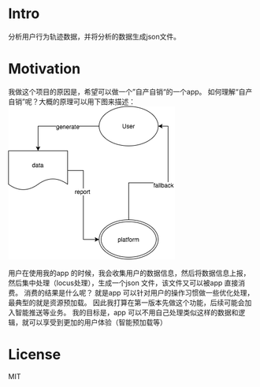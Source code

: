 # Intro
分析用户行为轨迹数据，并将分析的数据生成json文件。

# Motivation
我做这个项目的原因是，希望可以做一个”自产自销“的一个app。 如何理解“自产自销”呢？大概的原理可以用下图来描述：
![self consume](https://github.com/azl397985856/locus/blob/master/locusxml.png)

用户在使用我的app 的时候，我会收集用户的数据信息，然后将数据信息上报，然后集中处理（locus处理），生成一个json 文件，该文件又可以被app
直接消费。 消费的结果是什么呢？   就是app 可以针对用户的操作习惯做一些优化处理，最典型的就是资源预加载。
因此我打算在第一版本先做这个功能，后续可能会加入智能推送等业务。
我的目标是，app 可以不用自己处理类似这样的数据和逻辑，就可以享受到更加的用户体验（智能预加载等）

# License
MIT
